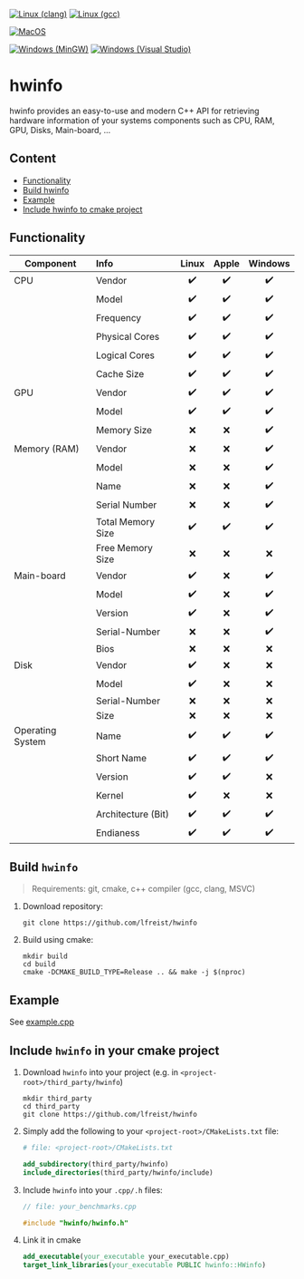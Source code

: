 [![Linux (clang)](https://github.com/lfreist/hwinfo/actions/workflows/build-linux-clang.yml/badge.svg)](https://github.com/lfreist/hwinfo/actions/workflows/build-linux-clang.yml)
[![Linux (gcc)](https://github.com/lfreist/hwinfo/actions/workflows/build-linux-gcc.yml/badge.svg)](https://github.com/lfreist/hwinfo/actions/workflows/build-linux-gcc.yml)

[![MacOS](https://github.com/lfreist/hwinfo/actions/workflows/build-macos.yml/badge.svg)](https://github.com/lfreist/hwinfo/actions/workflows/build-macos.yml)

[![Windows (MinGW)](https://github.com/lfreist/hwinfo/actions/workflows/build-windows-mingw.yml/badge.svg)](https://github.com/lfreist/hwinfo/actions/workflows/build-windows-mingw.yml)
[![Windows (Visual Studio)](https://github.com/lfreist/hwinfo/actions/workflows/build-windows-vs.yml/badge.svg)](https://github.com/lfreist/hwinfo/actions/workflows/build-windows-vs.yml)

# hwinfo

hwinfo provides an easy-to-use and modern C++ API for retrieving hardware information of your systems components such as CPU, RAM, GPU, Disks, Main-board, ...

## Content

* [Functionality](#functionality)
* [Build hwinfo](#build-hwinfo)
* [Example](#example)
* [Include hwinfo to cmake project](#include-hwinfo-in-your-cmake-project)

## Functionality

| Component        | Info               | Linux | Apple |  Windows  |
|------------------|:-------------------|:-----:|:-----:|:---------:|
| CPU              | Vendor             |  ✔️   |  ✔️   |    ✔️     |
|                  | Model              |  ✔️   |  ✔️   |    ✔️     |
|                  | Frequency          |  ✔️   |  ✔️   |    ✔️     |
|                  | Physical Cores     |  ✔️   |  ✔️   |    ✔️     |
|                  | Logical Cores      |  ✔️   |  ✔️   |    ✔️     |
|                  | Cache Size         |  ✔️   |  ✔️   |    ✔️     |
| GPU              | Vendor             |  ✔️   |  ✔️   |    ✔️     |
|                  | Model              |  ✔️   |  ✔️   |    ✔️     |
|                  | Memory Size        |   ❌   |   ❌   |    ✔️     |
| Memory (RAM)     | Vendor             |   ❌   |   ❌   |    ✔️     |
|                  | Model              |   ❌   |   ❌   |    ✔️     |
|                  | Name               |   ❌   |   ❌   |    ✔️     |
|                  | Serial Number      |   ❌   |   ❌   |    ✔️     |
|                  | Total Memory Size  |  ✔️   |  ✔️   |    ✔️     |
|                  | Free Memory Size   |   ❌   |   ❌   |     ❌     |
| Main-board       | Vendor             |  ✔️   |   ❌   |    ✔️     |
|                  | Model              |  ✔️   |   ❌   |    ✔️     |
|                  | Version            |  ✔️   |   ❌   |    ✔️     |
|                  | Serial-Number      |   ❌   |   ❌   |    ✔️     |
|                  | Bios               |   ❌   |   ❌   |     ❌     |
| Disk             | Vendor             |  ✔️   |   ❌   |     ❌     |
|                  | Model              |  ✔️   |   ❌   |     ❌     |
|                  | Serial-Number      |   ❌   |   ❌   |     ❌     |
|                  | Size               |   ❌   |   ❌   |     ❌     |
| Operating System | Name               |  ✔️   |  ✔️   |    ✔️     |
|                  | Short Name         |  ✔️   |  ✔️   |    ✔️     |
|                  | Version            |  ✔️   |  ✔️   |     ❌     |
|                  | Kernel             |  ✔️   |   ❌   |     ❌     |
|                  | Architecture (Bit) |  ✔️   |  ✔️   |    ✔️     |
|                  | Endianess          |  ✔️   |  ✔️   |    ✔️     |

## Build `hwinfo`

> Requirements: git, cmake, c++ compiler (gcc, clang, MSVC)

1. Download repository:
    ```
    git clone https://github.com/lfreist/hwinfo
    ```
2. Build using cmake:
    ```
    mkdir build
    cd build
    cmake -DCMAKE_BUILD_TYPE=Release .. && make -j $(nproc)
    ```

## Example

See [example.cpp](examples/example.cpp)

## Include `hwinfo` in your cmake project

1. Download `hwinfo` into your project (e.g. in `<project-root>/third_party/hwinfo`)
    ```
    mkdir third_party
    cd third_party
    git clone https://github.com/lfreist/hwinfo
    ```
2. Simply add the following to your `<project-root>/CMakeLists.txt` file:
    ```cmake
    # file: <project-root>/CMakeLists.txt
    
    add_subdirectory(third_party/hwinfo)
    include_directories(third_party/hwinfo/include)
    ```
3. Include `hwinfo` into your `.cpp/.h` files:
    ```c++
    // file: your_benchmarks.cpp
    
    #include "hwinfo/hwinfo.h"
    ```
4. Link it in cmake
    ```cmake
    add_executable(your_executable your_executable.cpp)
    target_link_libraries(your_executable PUBLIC hwinfo::HWinfo)
    ```

